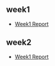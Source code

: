 ## week1
- [Week1 Report](week1/Week1%20Report.md)

## week2
- [Week1 Report](week2/Weekly%20Report.md)